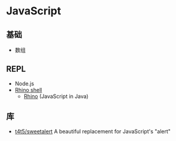 # JavaScript
## 基础
* 数组


## REPL
* Node.js
* [Rhino shell](https://developer.mozilla.org/en-US/docs/Mozilla/Projects/Rhino/Shell)
    - [Rhino](https://github.com/mozilla/rhino) (JavaScript in Java)


## 库
* [t4t5/sweetalert](https://github.com/t4t5/sweetalert) A beautiful replacement for JavaScript's "alert"
